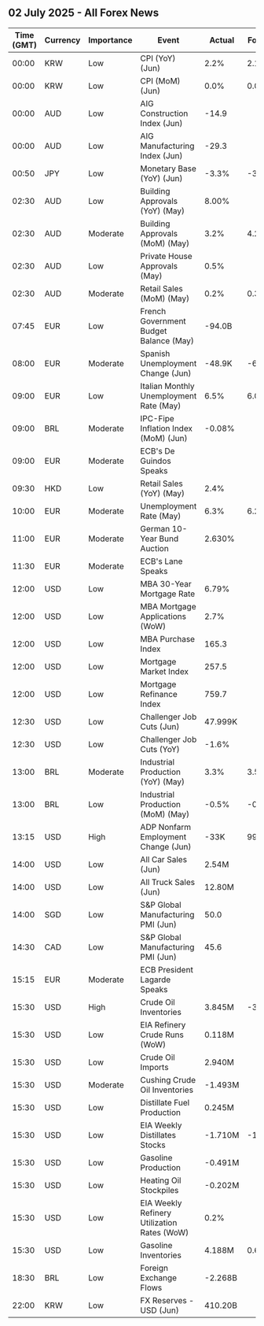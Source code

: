 ## 02 July 2025 - All Forex News

| Time (GMT) | Currency | Importance | Event | Actual | Forecast | Previous |
|------|----------|------------|-------|--------|----------|----------|
| 00:00 | KRW | Low | CPI (YoY) (Jun) | 2.2% | 2.1% | 1.9% |
| 00:00 | KRW | Low | CPI (MoM) (Jun) | 0.0% | 0.0% | -0.1% |
| 00:00 | AUD | Low | AIG Construction Index (Jun) | -14.9 |  | -6.4 |
| 00:00 | AUD | Low | AIG Manufacturing Index (Jun) | -29.3 |  | -23.5 |
| 00:50 | JPY | Low | Monetary Base (YoY) (Jun) | -3.3% | -3.5% | -3.4% |
| 02:30 | AUD | Low | Building Approvals (YoY) (May) | 8.00% |  | 5.50% |
| 02:30 | AUD | Moderate | Building Approvals (MoM) (May) | 3.2% | 4.2% | -4.1% |
| 02:30 | AUD | Low | Private House Approvals (May) | 0.5% |  | 5.9% |
| 02:30 | AUD | Moderate | Retail Sales (MoM) (May) | 0.2% | 0.3% | 0.0% |
| 07:45 | EUR | Low | French Government Budget Balance (May) | -94.0B |  | -69.3B |
| 08:00 | EUR | Moderate | Spanish Unemployment Change (Jun) | -48.9K | -69.5K | -57.8K |
| 09:00 | EUR | Low | Italian Monthly Unemployment Rate (May) | 6.5% | 6.0% | 6.1% |
| 09:00 | BRL | Moderate | IPC-Fipe Inflation Index (MoM) (Jun) | -0.08% |  | 0.27% |
| 09:00 | EUR | Moderate | ECB's De Guindos Speaks |  |  |  |
| 09:30 | HKD | Low | Retail Sales (YoY) (May) | 2.4% |  | -2.3% |
| 10:00 | EUR | Moderate | Unemployment Rate (May) | 6.3% | 6.2% | 6.2% |
| 11:00 | EUR | Moderate | German 10-Year Bund Auction | 2.630% |  | 2.540% |
| 11:30 | EUR | Moderate | ECB's Lane Speaks |  |  |  |
| 12:00 | USD | Low | MBA 30-Year Mortgage Rate | 6.79% |  | 6.88% |
| 12:00 | USD | Low | MBA Mortgage Applications (WoW) | 2.7% |  | 1.1% |
| 12:00 | USD | Low | MBA Purchase Index | 165.3 |  | 165.2 |
| 12:00 | USD | Low | Mortgage Market Index | 257.5 |  | 250.8 |
| 12:00 | USD | Low | Mortgage Refinance Index | 759.7 |  | 713.4 |
| 12:30 | USD | Low | Challenger Job Cuts (Jun) | 47.999K |  | 93.816K |
| 12:30 | USD | Low | Challenger Job Cuts (YoY) | -1.6% |  | 47.0% |
| 13:00 | BRL | Moderate | Industrial Production (YoY) (May) | 3.3% | 3.5% | -0.5% |
| 13:00 | BRL | Low | Industrial Production (MoM) (May) | -0.5% | -0.5% | -0.2% |
| 13:15 | USD | High | ADP Nonfarm Employment Change (Jun) | -33K | 99K | 29K |
| 14:00 | USD | Low | All Car Sales (Jun) | 2.54M |  | 2.60M |
| 14:00 | USD | Low | All Truck Sales (Jun) | 12.80M |  | 13.01M |
| 14:00 | SGD | Low | S&P Global Manufacturing PMI (Jun) | 50.0 |  | 49.7 |
| 14:30 | CAD | Low | S&P Global Manufacturing PMI (Jun) | 45.6 |  | 46.1 |
| 15:15 | EUR | Moderate | ECB President Lagarde Speaks |  |  |  |
| 15:30 | USD | High | Crude Oil Inventories | 3.845M | -3.500M | -5.836M |
| 15:30 | USD | Low | EIA Refinery Crude Runs (WoW) | 0.118M |  | 0.125M |
| 15:30 | USD | Low | Crude Oil Imports | 2.940M |  | 0.531M |
| 15:30 | USD | Moderate | Cushing Crude Oil Inventories | -1.493M |  | -0.464M |
| 15:30 | USD | Low | Distillate Fuel Production | 0.245M |  | -0.185M |
| 15:30 | USD | Low | EIA Weekly Distillates Stocks | -1.710M | -1.650M | -4.066M |
| 15:30 | USD | Low | Gasoline Production | -0.491M |  | 0.008M |
| 15:30 | USD | Low | Heating Oil Stockpiles | -0.202M |  | -0.716M |
| 15:30 | USD | Low | EIA Weekly Refinery Utilization Rates (WoW) | 0.2% |  | 1.5% |
| 15:30 | USD | Low | Gasoline Inventories | 4.188M | 0.660M | -2.075M |
| 18:30 | BRL | Low | Foreign Exchange Flows | -2.268B |  | -1.787B |
| 22:00 | KRW | Low | FX Reserves - USD (Jun) | 410.20B |  | 404.60B |
